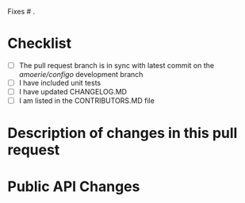 Fixes # .

# Checklist
- [ ] The pull request branch is in sync with latest commit on the *amoerie/configo* development branch
- [ ] I have included unit tests
- [ ] I have updated CHANGELOG.MD
- [ ] I am listed in the CONTRIBUTORS.MD file

# Description of changes in this pull request

# Public API Changes

